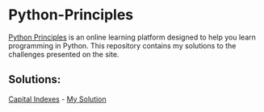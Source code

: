 # Python-Principles
[Python Principles](https://pythonprinciples.com/) is an online learning platform designed to help you learn programming in Python. This repository contains my solutions to the challenges presented on the site.

## Solutions:
[Capital Indexes](https://pythonprinciples.com/challenges/Capital-indexes/https://pythonprinciples.com/challenges/Capital-indexes/) - [My Solution](https://github.com/wilson-freitas/Python-Principles-Challenges/blob/e8c691dd40a3165a482b8eb1beb4346414d35464/Capital%20Indexes/capital_indexes.py)
